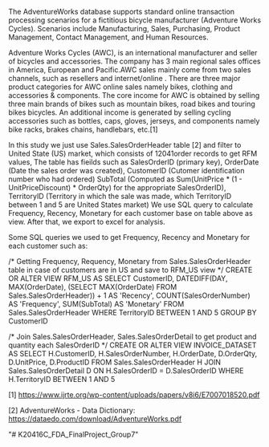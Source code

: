 The AdventureWorks database supports standard online transaction processing scenarios for a fictitious bicycle
manufacturer (Adventure Works Cycles). Scenarios include Manufacturing, Sales, Purchasing, Product Management,
Contact Management, and Human Resources.

Adventure Works Cycles (AWC), is an international
manufacturer and seller of bicycles and accessories. The company has 3 main regional sales offices in America,
European and Pacific.AWC sales mainly come from two sales channels, such as resellers and internet/online . There are
three major product categories for AWC online sales namely bikes, clothing and accessories & components. The core
income for AWC is obtained by selling three main brands of bikes such as mountain bikes, road bikes and touring bikes
bicycles. An additional income is generated by selling cycling accessories such as bottles, caps, gloves, jerseys, and
components namely bike racks, brakes chains, handlebars, etc.[1]

In this study we just use  Sales.SalesOrderHeader table [2] and filter to United State (US) market, which consists of 12041order records to get RFM values, 
The table has fieilds such as SalesOrderID (primary key), OrderDate (Date the sales order was created), CustomerID (Cutomer identification number who had ordered) 
SubTotal (Computed as Sum(UnitPrice * (1 - UnitPriceDiscount) * OrderQty) for the appropriate SalesOrderID), TerritoryID (Territory in which the sale was made, which TerritoryID between 1 and 5 are United States market)
We use SQL query to calculate Frequency, Recency, Monetary for each customer base on table above as view. After that, we export to excel for analysis.

Some SQL queries we used to get Frequency, Recency and Monetary for each customer such as:

/* Getting Frequency, Requency, Monetary from Sales.SalesOrderHeader table
in case of customers are in US  and save to RFM_US view */
CREATE OR ALTER VIEW RFM_US AS
SELECT CustomerID, DATEDIFF(DAY, MAX(OrderDate), (SELECT MAX(OrderDate) FROM Sales.SalesOrderHeader)) + 1 AS 'Recency', 
COUNT(SalesOrderNumber) AS 'Frequency', SUM(SubTotal) AS 'Monetary'
FROM Sales.SalesOrderHeader
WHERE TerritoryID BETWEEN 1 AND 5
GROUP BY CustomerID

/* Join Sales.SalesOrderHeader, Sales.SalesOrderDetail to get product and quantity  each SalesOrderID */
CREATE OR ALTER VIEW INVOICE_DATASET AS
SELECT H.CustomerID, H.SalesOrderNumber, H.OrderDate, D.OrderQty, D.UnitPrice, D.ProductID
FROM Sales.SalesOrderHeader H JOIN Sales.SalesOrderDetail D ON H.SalesOrderID = D.SalesOrderID
WHERE H.TerritoryID BETWEEN 1 AND 5

[1] https://www.ijrte.org/wp-content/uploads/papers/v8i6/E7007018520.pdf

[2] AdventureWorks - Data Dictionary: https://dataedo.com/download/AdventureWorks.pdf


"# K20416C_FDA_FinalProject_Group7" 

